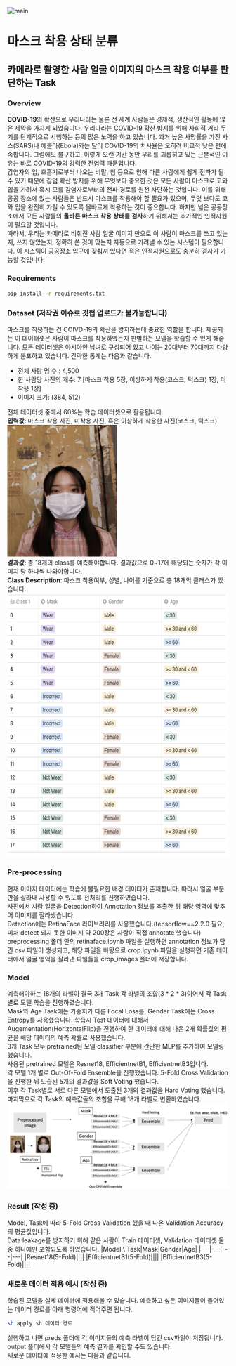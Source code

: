 ![main](https://user-images.githubusercontent.com/50396533/147069300-5038c779-faa4-404b-b1fd-e9e3896f06b4.png)
# 마스크 착용 상태 분류
## 카메라로 촬영한 사람 얼굴 이미지의 마스크 착용 여부를 판단하는 Task
### Overview
**COVID-19**의 확산으로 우리나라는 물론 전 세계 사람들은 경제적, 생산적인 활동에 많은 제약을 가지게 되었습니다. 우리나라는 COVID-19 확산 방지를 위해 사회적 거리 두기를 단계적으로 시행하는 등의 많은 노력을 하고 있습니다. 과거 높은 사망률을 가진 사스(SARS)나 에볼라(Ebola)와는 달리 COVID-19의 치사율은 오히려 비교적 낮은 편에 속합니다. 그럼에도 불구하고, 이렇게 오랜 기간 동안 우리를 괴롭히고 있는 근본적인 이유는 바로 COVID-19의 강력한 전염력 때문입니다.  
감염자의 입, 호흡기로부터 나오는 비말, 침 등으로 인해 다른 사람에게 쉽게 전파가 될 수 있기 때문에 감염 확산 방지를 위해 무엇보다 중요한 것은 모든 사람이 마스크로 코와 입을 가려서 혹시 모를 감염자로부터의 전파 경로를 원천 차단하는 것입니다. 이를 위해 공공 장소에 있는 사람들은 반드시 마스크를 착용해야 할 필요가 있으며, 무엇 보다도 코와 입을 완전히 가릴 수 있도록 올바르게 착용하는 것이 중요합니다. 하지만 넓은 공공장소에서 모든 사람들의 **올바른 마스크 착용 상태를 검사**하기 위해서는 추가적인 인적자원이 필요할 것입니다.  
따라서, 우리는 카메라로 비춰진 사람 얼굴 이미지 만으로 이 사람이 마스크를 쓰고 있는지, 쓰지 않았는지, 정확히 쓴 것이 맞는지 자동으로 가려낼 수 있는 시스템이 필요합니다. 이 시스템이 공공장소 입구에 갖춰져 있다면 적은 인적자원으로도 충분히 검사가 가능할 것입니다.  
### Requirements
```bash
pip install -r requirements.txt
```
### Dataset (저작권 이슈로 깃헙 업로드가 불가능합니다)
마스크를 착용하는 건 COIVD-19의 확산을 방지하는데 중요한 역할을 합니다. 제공되는 이 데이터셋은 사람이 마스크를 착용하였는지 판별하는 모델을 학습할 수 있게 해줍니다. 모든 데이터셋은 아시아인 남녀로 구성되어 있고 나이는 20대부터 70대까지 다양하게 분포하고 있습니다. 간략한 통계는 다음과 같습니다.  
- 전체 사람 명 수 : 4,500  
- 한 사람당 사진의 개수: 7 [마스크 착용 5장, 이상하게 착용(코스크, 턱스크) 1장, 미착용 1장]  
- 이미지 크기: (384, 512)
 
전체 데이터셋 중에서 60%는 학습 데이터셋으로 활용됩니다.  
**입력값**: 마스크 착용 사진, 미착용 사진, 혹은 이상하게 착용한 사진(코스크, 턱스크)  
<img src="https://github.com/pilkyuchoi/images/blob/main/mask_classification/mask_example.png" width="250" height="300">  
**결과값**: 총 18개의 class를 예측해야합니다. 결과값으로 0~17에 해당되는 숫자가 각 이미지 당 하나씩 나와야합니다.  
**Class Description**: 마스크 착용여부, 성별, 나이를 기준으로 총 18개의 클래스가 있습니다.  
<img src="https://github.com/pilkyuchoi/images/blob/ee0bf9cda119c56b2340a5f04a875313cc9b2a33/mask_classification/class_description.png" width="700" height="600">   
### Pre-processing  
현재 이미지 데이터에는 학습에 불필요한 배경 데이터가 존재합니다. 따라서 얼굴 부분만을 잘라내 사용할 수 있도록 전처리를 진행하였습니다.  
사진에서 사람 얼굴을 Detection하여 Annotation 정보를 추출한 뒤 해당 영역에 맞추어 이미지를 잘라냈습니다.  
Detection에는 RetinaFace 라이브러리를 사용했습니다.(tensorflow==2.2.0 필요, 미처 detect 되지 못한 이미지 약 200장은 사람이 직접 annotate 했습니다)  
preprocessing 폴더 안의 retinaface.ipynb 파일을 실행하면 annotation 정보가 담긴 csv 파일이 생성되고,
해당 파일을 바탕으로 crop.ipynb 파일을 실행하면 기존 데이터에서 얼굴 영역을 잘라낸 파일들을 crop_images 폴더에 저장합니다.
### Model
예측해야하는 18개의 라벨이 결국 3개 Task 각 라벨의 조합(3 * 2 * 3)이어서 각 Task별로 모델 학습을 진행하였습니다.  
Mask와 Age Task에는 가중치가 다른 Focal Loss를, Gender Task에는 Cross Entropy를 사용했습니다.
학습시 Test 데이터에 대해서 Augementation(HorizontalFlip)을 진행하여 한 데이터에 대해 나온 2개 확률값의 평균을 해당 데이터의 예측 확률로 사용했습니다.  
3개 Task 모두 pretrained된 모델 classifier 부분에 간단한 MLP를 추가하여 모델링했습니다.  
사용된 pretrained 모델은 Resnet18, EfficientnetB1, EfficientnetB3입니다.  
각 모델 1개 별로 Out-Of-Fold Ensemble을 진행했습니다. 
5-Fold Cross Validation을 진행한 뒤 도출된 5개의 결과값을 Soft Voting 했습니다.  
이후 각 Task별로 서로 다른 모델에서 도출된 3개의 결과값을 Hard Voting 했습니다.  
마지막으로 각 Task의 예측값들의 조합을 구해 18개 라벨로 변환하였습니다.  
<img src="https://github.com/pilkyuchoi/images/blob/main/mask_classification/mask_classification_model.png">

### Result (작성 중)
Model, Task에 따라 5-Fold Cross Validation 했을 때 나온 Validation Accuracy의 평균값입니다.  
Data leakage를 방지하기 위해 같은 사람이 Train 데이터셋, Validation 데이터셋 둘 중 하나에만 포함되도록 하였습니다.
|Model \ Task|Mask|Gender|Age|
|---|---|---|---|
|Resnet18(5-Fold)||||
|EfficientnetB1(5-Fold)||||
|EfficientnetB3(5-Fold)||||

### 새로운 데이터 적용 예시 (작성 중)
학습된 모델을 실제 데이터에 적용해볼 수 있습니다. 예측하고 싶은 이미지들이 들어있는 데이터 경로를 아래 명령어에 적어주면 됩니다.
```bash
sh apply.sh 데이터 경로
```
실행하고 나면 preds 폴더에 각 이미지들의 예측 라벨이 담긴 csv파일이 저장됩니다.  
output 폴더에서 각 모델들의 예측 결과를 확인할 수도 있습니다.  
새로운 데이터에 적용한 예시는 다음과 같습니다.
